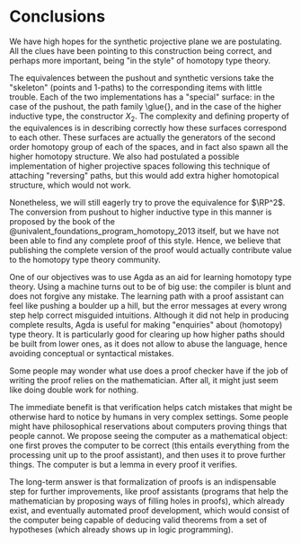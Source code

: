# Conclusions

We have high hopes for the synthetic projective plane we are postulating.
All the clues have been pointing to this construction being correct, and perhaps more important, being "in the style" of homotopy type theory.

The equivalences between the pushout and synthetic versions take the "skeleton" (points and $1$-paths) to the corresponding items with little trouble.
Each of the two implementations has a "special" surface: in the case of the pushout, the path family \glue{}, and in the case of the higher inductive type, the constructor $X_2$.
The complexity and defining property of the equivalences is in describing correctly how these surfaces correspond to each other.
These surfaces are actually the generators of the second order homotopy group of each of the spaces, and in fact also spawn all the higher homotopy structure.
We also had postulated a possible implementation of higher projective spaces following this technique of attaching "reversing" paths, but this would add extra higher homotopical structure, which would not work.

Nonetheless, we will still eagerly try to prove the equivalence for $\RP^2$.
The conversion from pushout to higher inductive type in this manner is proposed by the book of the @univalent_foundations_program_homotopy_2013 itself, but we have not been able to find any complete proof of this style.
Hence, we believe that publishing the complete version of the proof would actually contribute value to the homotopy type theory community.

One of our objectives was to use Agda as an aid for learning homotopy type theory.
Using a machine turns out to be of big use: the compiler is blunt and does not forgive any mistake.
The learning path with a proof assistant can feel like pushing a boulder up a hill, but the error messages at every wrong step help correct misguided intuitions.
Although it did not help in producing complete results, Agda is useful for making "enquiries" about (homotopy) type theory.
It is particularly good for clearing up how higher paths should be built from lower ones, as it does not allow to abuse the language, hence avoiding conceptual or syntactical mistakes.

Some people may wonder what use does a proof checker have if the job of writing the proof relies on the mathematician.
After all, it might just seem like doing double work for nothing.

The immediate benefit is that verification helps catch mistakes that might be otherwise hard to notice by humans in very complex settings.
Some people might have philosophical reservations about computers proving things that people cannot.
We propose seeing the computer as a mathematical object: one first proves the computer to be correct (this entails everything from the processing unit up to the proof assistant), and then uses it to prove further things.
The computer is but a lemma in every proof it verifies.

The long-term answer is that formalization of proofs is an indispensable step for further improvements, like proof assistants (programs that help the mathematician by proposing ways of filling holes in proofs), which already exist, and eventually automated proof development, which would consist of the computer being capable of deducing valid theorems from a set of hypotheses (which already shows up in logic programming).
